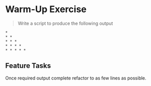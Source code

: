 # Warm-Up Exercise

> Write a script to produce the following output

```text
* 
* * 
* * * 
* * * * 
* * * * * 
```

## Feature Tasks

Once required output complete refactor to as few lines as possible.
